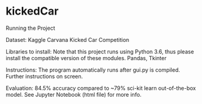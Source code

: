 # kickedCar

Running the Project

Dataset: Kaggle Carvana Kicked Car Competition 

Libraries to install:
Note that this project runs using Python 3.6, thus please install the compatible version of these modules. 
Pandas, Tkinter

Instructions:
The program automatically runs after gui.py is compiled. Further instructions on screen. 

Evaluation:
84.5% accuracy compared to ~79% sci-kit learn out-of-the-box model. See Jupyter Notebook (html file) for more info. 
